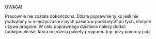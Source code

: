 UWAGA!

Pracownia nie została dokończona. Działa poprawnie tylko jeśli nie podsyłamy w międzyczasie innych pakietów podobnych do tych, których używa program. W celu poprawnego działania należy dodać funkcjonalność, która rozróżnia pakiety programu (np. przy pomocy pid).